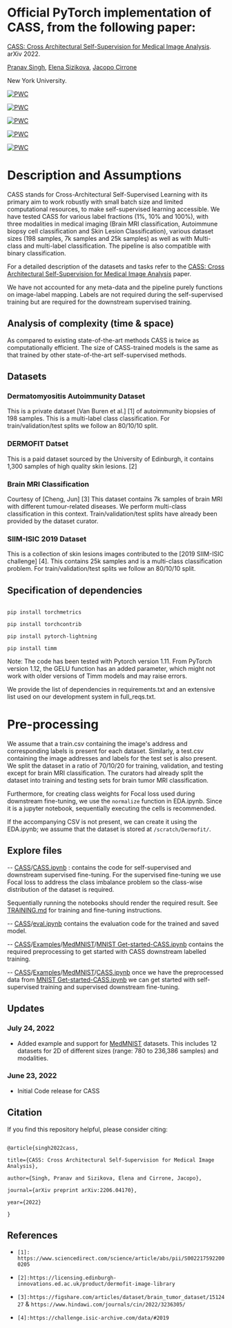 
# Official PyTorch implementation of **CASS**, from the following paper:


[CASS: Cross Architectural Self-Supervision for Medical Image Analysis](https://arxiv.org/abs/2206.04170). arXiv 2022.

[Pranav Singh](https://pranavsinghps1.github.io/), [Elena Sizikova](https://esizikova.github.io/), [Jacopo Cirrone](https://scholar.google.com/citations?user=DF9nXUYAAAAJ&hl=en)

New York University.


[![PWC](https://img.shields.io/endpoint.svg?url=https://paperswithcode.com/badge/cass-cross-architectural-self-supervision-for/partial-label-learning-on-autoimmune-dataset)](https://paperswithcode.com/sota/partial-label-learning-on-autoimmune-dataset?p=cass-cross-architectural-self-supervision-for)

[![PWC](https://img.shields.io/endpoint.svg?url=https://paperswithcode.com/badge/cass-cross-architectural-self-supervision-for/classification-on-autoimmune-dataset)](https://paperswithcode.com/sota/classification-on-autoimmune-dataset?p=cass-cross-architectural-self-supervision-for)

[![PWC](https://img.shields.io/endpoint.svg?url=https://paperswithcode.com/badge/cass-cross-architectural-self-supervision-for/classification-on-brain-tumor-mri-dataset)](https://paperswithcode.com/sota/classification-on-brain-tumor-mri-dataset?p=cass-cross-architectural-self-supervision-for)

[![PWC](https://img.shields.io/endpoint.svg?url=https://paperswithcode.com/badge/cass-cross-architectural-self-supervision-for/classification-on-isic-2019)](https://paperswithcode.com/sota/classification-on-isic-2019?p=cass-cross-architectural-self-supervision-for)

[![PWC](https://img.shields.io/endpoint.svg?url=https://paperswithcode.com/badge/cass-cross-architectural-self-supervision-for/partial-label-learning-on-isic-2019)](https://paperswithcode.com/sota/partial-label-learning-on-isic-2019?p=cass-cross-architectural-self-supervision-for)

  
  

# Description and Assumptions

  

CASS stands for Cross-Architectural Self-Supervised Learning with its primary aim to work robustly with small batch size and limited computational resources, to make self-supervised learning accessible. We have tested CASS for various label fractions (1%, 10% and 100%), with three modalities in medical imaging (Brain MRI classification, Autoimmune biopsy cell classification and Skin Lesion Classification), various dataset sizes (198 samples, 7k samples and 25k samples) as well as with Multi-class and multi-label classification. The pipeline is also compatible with binary classification.

  

For a detailed description of the datasets and tasks refer to the [CASS: Cross Architectural Self-Supervision for Medical Image Analysis](https://arxiv.org/abs/2206.04170v3) paper.

  

We have not accounted for any meta-data and the pipeline purely functions on image-label mapping. Labels are not required during the self-supervised training but are required for the downstream supervised training.

  

## Analysis of complexity (time & space)

As compared to existing state-of-the-art methods CASS is twice as computationally efficient. The size of CASS-trained models is the same as that trained by other state-of-the-art self-supervised methods.

  

## Datasets

  

### Dermatomyositis Autoimmunity Dataset

This is a private dataset [Van Buren et al.] [1] of autoimmunity biopsies of 198 samples. This is a multi-label class classification. For train/validation/test splits we follow an 80/10/10 split.

### DERMOFIT Datset
This is a paid dataset sourced by the University of Edinburgh, it contains 1,300 samples of high quality skin lesions. [2]

### Brain MRI Classification

Courtesy of [Cheng, Jun] [3] This dataset contains 7k samples of brain MRI with different tumour-related diseases. We perform multi-class classification in this context. Train/validation/test splits have already been provided by the dataset curator.

  

### SIIM-ISIC 2019 Dataset

This is a collection of skin lesions images contributed to the [2019 SIIM-ISIC challenge] [4]. This contains 25k samples and is a multi-class classification problem. For train/validation/test splits we follow an 80/10/10 split.

  

## Specification of dependencies


```

pip install torchmetrics

pip install torchcontrib

pip install pytorch-lightning

pip install timm

```

Note: The code has been tested with Pytorch version 1.11. From PyTorch version 1.12, the GELU function has an added parameter, which might not work with older versions of Timm models and may raise errors.

We provide the list of dependencies in requirements.txt and an extensive list used on our development system in full_reqs.txt.

# Pre-processing


We assume that a train.csv containing the image's address and corresponding labels is present for each dataset. Similarly, a test.csv containing the image addresses and labels for the test set is also present. We split the dataset in a ratio of 70/10/20 for training, validation, and testing except for brain MRI classification. The curators had already split the dataset into training and testing sets for brain tumor MRI classification.

Furthermore, for creating class weights for Focal loss used during downstream fine-tuning, we use the `normalize` function in EDA.ipynb. Since it is a jupyter notebook, sequentially executing the cells is recommended.

If the accompanying CSV is not present, we can create it using the EDA.ipynb; we assume that the dataset is stored at `/scratch/Dermofit/`.

## Explore files

-- [CASS](https://github.com/pranavsinghps1/CASS)/[CASS.ipynb](https://github.com/pranavsinghps1/CASS/blob/master/CASS.ipynb  "CASS.ipynb") : contains the code for self-supervised and downstream supervised fine-tuning. For the supervised fine-tuning we use Focal loss to address the class imbalance problem so the class-wise distribution of the dataset is required.

Sequentially running the notebooks should render the required result. See [TRAINING.md](TRAINING.md) for training and fine-tuning instructions.


-- [CASS](https://github.com/pranavsinghps1/CASS)/[eval.ipynb](https://github.com/pranavsinghps1/CASS/blob/master/eval.ipynb  "eval.ipynb") contains the evaluation code for the trained and saved model.

--  [CASS](https://github.com/pranavsinghps1/CASS)/[Examples](https://github.com/pranavsinghps1/CASS/tree/master/Examples)/[MedMNIST](https://github.com/pranavsinghps1/CASS/tree/master/Examples/MedMNIST)/[MNIST Get-started-CASS.ipynb](https://github.com/pranavsinghps1/CASS/blob/master/Examples/MedMNIST/MNIST%20Get-started-CASS.ipynb "MNIST Get-started-CASS.ipynb") contains the required preprocessing to get started with CASS downstream labelled training. 

--  [CASS](https://github.com/pranavsinghps1/CASS)/[Examples](https://github.com/pranavsinghps1/CASS/tree/master/Examples)/[MedMNIST](https://github.com/pranavsinghps1/CASS/tree/master/Examples/MedMNIST)/[CASS.ipynb](https://github.com/pranavsinghps1/CASS/blob/master/Examples/MedMNIST/CASS.ipynb "CASS.ipynb") once we have the preprocessed data from [MNIST Get-started-CASS.ipynb](https://github.com/pranavsinghps1/CASS/blob/master/Examples/MedMNIST/MNIST%20Get-started-CASS.ipynb "MNIST Get-started-CASS.ipynb") we can get started with self-supervised training and supervised downstream fine-tuning.  

## Updates
### July 24, 2022
* Added example and support for [MedMNIST](https://github.com/MedMNIST/MedMNIST) datasets. This includes 12 datasets for 2D of different sizes (range: 780 to 236,386 samples) and modalities.

### June 23, 2022
* Initial Code release for CASS


## Citation

If you find this repository helpful, please consider citing:

```

@article{singh2022cass,

title={CASS: Cross Architectural Self-Supervision for Medical Image Analysis},

author={Singh, Pranav and Sizikova, Elena and Cirrone, Jacopo},

journal={arXiv preprint arXiv:2206.04170},

year={2022}

}

```


## References


-  `[1]: https://www.sciencedirect.com/science/article/abs/pii/S0022175922000205`

-  `[2]:https://licensing.edinburgh-innovations.ed.ac.uk/product/dermofit-image-library`

-  `[3]:https://figshare.com/articles/dataset/brain_tumor_dataset/1512427` & `https://www.hindawi.com/journals/cin/2022/3236305/`

-  `[4]:https://challenge.isic-archive.com/data/#2019`
